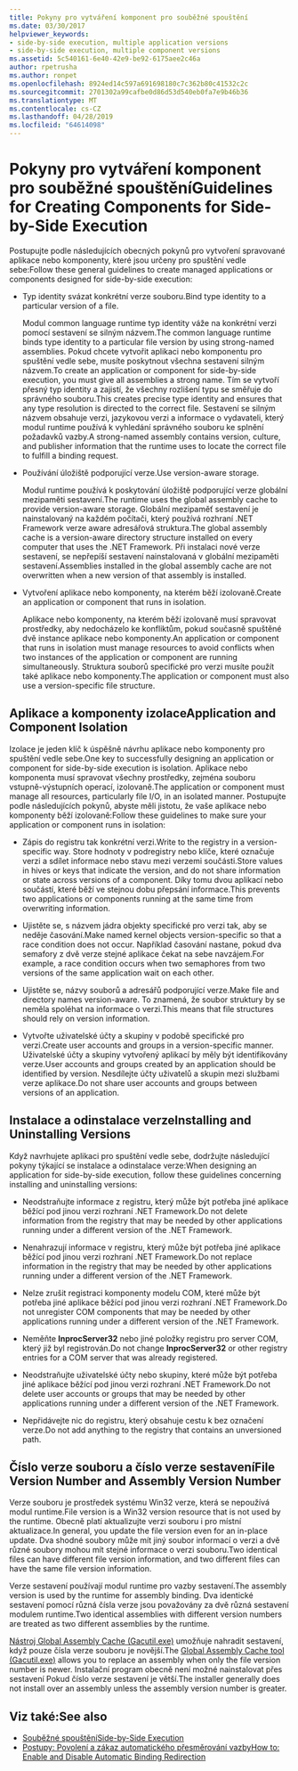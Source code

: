 ```yaml
---
title: Pokyny pro vytváření komponent pro souběžné spouštění
ms.date: 03/30/2017
helpviewer_keywords:
- side-by-side execution, multiple application versions
- side-by-side execution, multiple component versions
ms.assetid: 5c540161-6e40-42e9-be92-6175aee2c46a
author: rpetrusha
ms.author: ronpet
ms.openlocfilehash: 8924ed14c597a691698180c7c362b80c41532c2c
ms.sourcegitcommit: 2701302a99cafbe0d86d53d540eb0fa7e9b46b36
ms.translationtype: MT
ms.contentlocale: cs-CZ
ms.lasthandoff: 04/28/2019
ms.locfileid: "64614098"
---
```

# <a name="guidelines-for-creating-components-for-side-by-side-execution"></a><span data-ttu-id="a8f73-102">Pokyny pro vytváření komponent pro souběžné spouštění</span><span class="sxs-lookup"><span data-stu-id="a8f73-102">Guidelines for Creating Components for Side-by-Side Execution</span></span>
<span data-ttu-id="a8f73-103">Postupujte podle následujících obecných pokynů pro vytvoření spravované aplikace nebo komponenty, které jsou určeny pro spuštění vedle sebe:</span><span class="sxs-lookup"><span data-stu-id="a8f73-103">Follow these general guidelines to create managed applications or components designed for side-by-side execution:</span></span>  
  
- <span data-ttu-id="a8f73-104">Typ identity svázat konkrétní verze souboru.</span><span class="sxs-lookup"><span data-stu-id="a8f73-104">Bind type identity to a particular version of a file.</span></span>  
  
     <span data-ttu-id="a8f73-105">Modul common language runtime typ identity váže na konkrétní verzi pomocí sestavení se silným názvem.</span><span class="sxs-lookup"><span data-stu-id="a8f73-105">The common language runtime binds type identity to a particular file version by using strong-named assemblies.</span></span> <span data-ttu-id="a8f73-106">Pokud chcete vytvořit aplikaci nebo komponentu pro spuštění vedle sebe, musíte poskytnout všechna sestavení silným názvem.</span><span class="sxs-lookup"><span data-stu-id="a8f73-106">To create an application or component for side-by-side execution, you must give all assemblies a strong name.</span></span> <span data-ttu-id="a8f73-107">Tím se vytvoří přesný typ identity a zajistí, že všechny rozlišení typu se směřuje do správného souboru.</span><span class="sxs-lookup"><span data-stu-id="a8f73-107">This creates precise type identity and ensures that any type resolution is directed to the correct file.</span></span> <span data-ttu-id="a8f73-108">Sestavení se silným názvem obsahuje verzi, jazykovou verzi a informace o vydavateli, který modul runtime používá k vyhledání správného souboru ke splnění požadavků vazby.</span><span class="sxs-lookup"><span data-stu-id="a8f73-108">A strong-named assembly contains version, culture, and publisher information that the runtime uses to locate the correct file to fulfill a binding request.</span></span>  
  
- <span data-ttu-id="a8f73-109">Používání úložiště podporující verze.</span><span class="sxs-lookup"><span data-stu-id="a8f73-109">Use version-aware storage.</span></span>  
  
     <span data-ttu-id="a8f73-110">Modul runtime používá k poskytování úložiště podporující verze globální mezipaměti sestavení.</span><span class="sxs-lookup"><span data-stu-id="a8f73-110">The runtime uses the global assembly cache to provide version-aware storage.</span></span> <span data-ttu-id="a8f73-111">Globální mezipaměť sestavení je nainstalovaný na každém počítači, který používá rozhraní .NET Framework verze aware adresářová struktura.</span><span class="sxs-lookup"><span data-stu-id="a8f73-111">The global assembly cache is a version-aware directory structure installed on every computer that uses the .NET Framework.</span></span> <span data-ttu-id="a8f73-112">Při instalaci nové verze sestavení, se nepřepíší sestavení nainstalovaná v globální mezipaměti sestavení.</span><span class="sxs-lookup"><span data-stu-id="a8f73-112">Assemblies installed in the global assembly cache are not overwritten when a new version of that assembly is installed.</span></span>  
  
- <span data-ttu-id="a8f73-113">Vytvoření aplikace nebo komponenty, na kterém běží izolovaně.</span><span class="sxs-lookup"><span data-stu-id="a8f73-113">Create an application or component that runs in isolation.</span></span>  
  
     <span data-ttu-id="a8f73-114">Aplikace nebo komponenty, na kterém běží izolovaně musí spravovat prostředky, aby nedocházelo ke konfliktům, pokud současně spuštěné dvě instance aplikace nebo komponenty.</span><span class="sxs-lookup"><span data-stu-id="a8f73-114">An application or component that runs in isolation must manage resources to avoid conflicts when two instances of the application or component are running simultaneously.</span></span> <span data-ttu-id="a8f73-115">Struktura souborů specifické pro verzi musíte použít také aplikace nebo komponenty.</span><span class="sxs-lookup"><span data-stu-id="a8f73-115">The application or component must also use a version-specific file structure.</span></span>  
  
## <a name="application-and-component-isolation"></a><span data-ttu-id="a8f73-116">Aplikace a komponenty izolace</span><span class="sxs-lookup"><span data-stu-id="a8f73-116">Application and Component Isolation</span></span>  
 <span data-ttu-id="a8f73-117">Izolace je jeden klíč k úspěšně návrhu aplikace nebo komponenty pro spuštění vedle sebe.</span><span class="sxs-lookup"><span data-stu-id="a8f73-117">One key to successfully designing an application or component for side-by-side execution is isolation.</span></span> <span data-ttu-id="a8f73-118">Aplikace nebo komponenta musí spravovat všechny prostředky, zejména souboru vstupně-výstupních operací, izolovaně.</span><span class="sxs-lookup"><span data-stu-id="a8f73-118">The application or component must manage all resources, particularly file I/O, in an isolated manner.</span></span> <span data-ttu-id="a8f73-119">Postupujte podle následujících pokynů, abyste měli jistotu, že vaše aplikace nebo komponenty běží izolovaně:</span><span class="sxs-lookup"><span data-stu-id="a8f73-119">Follow these guidelines to make sure your application or component runs in isolation:</span></span>  
  
- <span data-ttu-id="a8f73-120">Zápis do registru tak konkrétní verzi.</span><span class="sxs-lookup"><span data-stu-id="a8f73-120">Write to the registry in a version-specific way.</span></span> <span data-ttu-id="a8f73-121">Store hodnoty v podregistry nebo klíče, které označuje verzi a sdílet informace nebo stavu mezi verzemi součásti.</span><span class="sxs-lookup"><span data-stu-id="a8f73-121">Store values in hives or keys that indicate the version, and do not share information or state across versions of a component.</span></span> <span data-ttu-id="a8f73-122">Díky tomu dvou aplikací nebo součástí, které běží ve stejnou dobu přepsání informace.</span><span class="sxs-lookup"><span data-stu-id="a8f73-122">This prevents two applications or components running at the same time from overwriting information.</span></span>  
  
- <span data-ttu-id="a8f73-123">Ujistěte se, s názvem jádra objekty specifické pro verzi tak, aby se neděje časování.</span><span class="sxs-lookup"><span data-stu-id="a8f73-123">Make named kernel objects version-specific so that a race condition does not occur.</span></span> <span data-ttu-id="a8f73-124">Například časování nastane, pokud dva semafory z dvě verze stejné aplikace čekat na sebe navzájem.</span><span class="sxs-lookup"><span data-stu-id="a8f73-124">For example, a race condition occurs when two semaphores from two versions of the same application wait on each other.</span></span>  
  
- <span data-ttu-id="a8f73-125">Ujistěte se, názvy souborů a adresářů podporující verze.</span><span class="sxs-lookup"><span data-stu-id="a8f73-125">Make file and directory names version-aware.</span></span> <span data-ttu-id="a8f73-126">To znamená, že soubor struktury by se neměla spoléhat na informace o verzi.</span><span class="sxs-lookup"><span data-stu-id="a8f73-126">This means that file structures should rely on version information.</span></span>  
  
- <span data-ttu-id="a8f73-127">Vytvořte uživatelské účty a skupiny v podobě specifické pro verzi.</span><span class="sxs-lookup"><span data-stu-id="a8f73-127">Create user accounts and groups in a version-specific manner.</span></span> <span data-ttu-id="a8f73-128">Uživatelské účty a skupiny vytvořený aplikací by měly být identifikovány verze.</span><span class="sxs-lookup"><span data-stu-id="a8f73-128">User accounts and groups created by an application should be identified by version.</span></span> <span data-ttu-id="a8f73-129">Nesdílejte účty uživatelů a skupin mezi službami verze aplikace.</span><span class="sxs-lookup"><span data-stu-id="a8f73-129">Do not share user accounts and groups between versions of an application.</span></span>  
  
## <a name="installing-and-uninstalling-versions"></a><span data-ttu-id="a8f73-130">Instalace a odinstalace verze</span><span class="sxs-lookup"><span data-stu-id="a8f73-130">Installing and Uninstalling Versions</span></span>  
 <span data-ttu-id="a8f73-131">Když navrhujete aplikaci pro spuštění vedle sebe, dodržujte následující pokyny týkající se instalace a odinstalace verze:</span><span class="sxs-lookup"><span data-stu-id="a8f73-131">When designing an application for side-by-side execution, follow these guidelines concerning installing and uninstalling versions:</span></span>  
  
- <span data-ttu-id="a8f73-132">Neodstraňujte informace z registru, který může být potřeba jiné aplikace běžící pod jinou verzi rozhraní .NET Framework.</span><span class="sxs-lookup"><span data-stu-id="a8f73-132">Do not delete information from the registry that may be needed by other applications running under a different version of the .NET Framework.</span></span>  
  
- <span data-ttu-id="a8f73-133">Nenahrazují informace v registru, který může být potřeba jiné aplikace běžící pod jinou verzi rozhraní .NET Framework.</span><span class="sxs-lookup"><span data-stu-id="a8f73-133">Do not replace information in the registry that may be needed by other applications running under a different version of the .NET Framework.</span></span>  
  
- <span data-ttu-id="a8f73-134">Nelze zrušit registraci komponenty modelu COM, které může být potřeba jiné aplikace běžící pod jinou verzi rozhraní .NET Framework.</span><span class="sxs-lookup"><span data-stu-id="a8f73-134">Do not unregister COM components that may be needed by other applications running under a different version of the .NET Framework.</span></span>  
  
- <span data-ttu-id="a8f73-135">Neměňte **InprocServer32** nebo jiné položky registru pro server COM, který již byl registrován.</span><span class="sxs-lookup"><span data-stu-id="a8f73-135">Do not change **InprocServer32** or other registry entries for a COM server that was already registered.</span></span>  
  
- <span data-ttu-id="a8f73-136">Neodstraňujte uživatelské účty nebo skupiny, které může být potřeba jiné aplikace běžící pod jinou verzi rozhraní .NET Framework.</span><span class="sxs-lookup"><span data-stu-id="a8f73-136">Do not delete user accounts or groups that may be needed by other applications running under a different version of the .NET Framework.</span></span>  
  
- <span data-ttu-id="a8f73-137">Nepřidávejte nic do registru, který obsahuje cestu k bez označení verze.</span><span class="sxs-lookup"><span data-stu-id="a8f73-137">Do not add anything to the registry that contains an unversioned path.</span></span>  
  
## <a name="file-version-number-and-assembly-version-number"></a><span data-ttu-id="a8f73-138">Číslo verze souboru a číslo verze sestavení</span><span class="sxs-lookup"><span data-stu-id="a8f73-138">File Version Number and Assembly Version Number</span></span>  
 <span data-ttu-id="a8f73-139">Verze souboru je prostředek systému Win32 verze, která se nepoužívá modul runtime.</span><span class="sxs-lookup"><span data-stu-id="a8f73-139">File version is a Win32 version resource that is not used by the runtime.</span></span> <span data-ttu-id="a8f73-140">Obecně platí aktualizujte verzi souboru i pro místní aktualizace.</span><span class="sxs-lookup"><span data-stu-id="a8f73-140">In general, you update the file version even for an in-place update.</span></span> <span data-ttu-id="a8f73-141">Dva shodné soubory může mít jiný soubor informací o verzi a dvě různé soubory mohou mít stejné informace o verzi souboru.</span><span class="sxs-lookup"><span data-stu-id="a8f73-141">Two identical files can have different file version information, and two different files can have the same file version information.</span></span>  
  
 <span data-ttu-id="a8f73-142">Verze sestavení používají modul runtime pro vazby sestavení.</span><span class="sxs-lookup"><span data-stu-id="a8f73-142">The assembly version is used by the runtime for assembly binding.</span></span> <span data-ttu-id="a8f73-143">Dva identické sestavení pomocí různá čísla verze jsou považovány za dvě různá sestavení modulem runtime.</span><span class="sxs-lookup"><span data-stu-id="a8f73-143">Two identical assemblies with different version numbers are treated as two different assemblies by the runtime.</span></span>  
  
 <span data-ttu-id="a8f73-144">[Nástroj Global Assembly Cache (Gacutil.exe)](../../../docs/framework/tools/gacutil-exe-gac-tool.md) umožňuje nahradit sestavení, když pouze čísla verze souboru je novější.</span><span class="sxs-lookup"><span data-stu-id="a8f73-144">The [Global Assembly Cache tool (Gacutil.exe)](../../../docs/framework/tools/gacutil-exe-gac-tool.md) allows you to replace an assembly when only the file version number is newer.</span></span> <span data-ttu-id="a8f73-145">Instalační program obecně není možné nainstalovat přes sestavení Pokud číslo verze sestavení je větší.</span><span class="sxs-lookup"><span data-stu-id="a8f73-145">The installer generally does not install over an assembly unless the assembly version number is greater.</span></span>  
  
## <a name="see-also"></a><span data-ttu-id="a8f73-146">Viz také:</span><span class="sxs-lookup"><span data-stu-id="a8f73-146">See also</span></span>

- [<span data-ttu-id="a8f73-147">Souběžné spouštění</span><span class="sxs-lookup"><span data-stu-id="a8f73-147">Side-by-Side Execution</span></span>](../../../docs/framework/deployment/side-by-side-execution.md)
- [<span data-ttu-id="a8f73-148">Postupy: Povolení a zákaz automatického přesměrování vazby</span><span class="sxs-lookup"><span data-stu-id="a8f73-148">How to: Enable and Disable Automatic Binding Redirection</span></span>](../../../docs/framework/configure-apps/how-to-enable-and-disable-automatic-binding-redirection.md)
